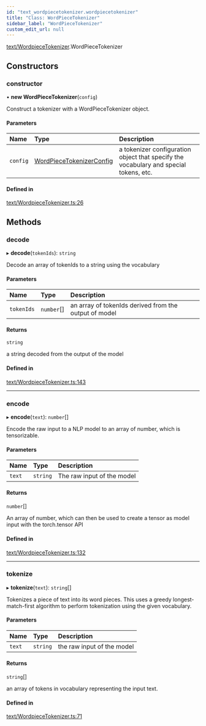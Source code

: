 ```yaml
---
id: "text_wordpiecetokenizer.wordpiecetokenizer"
title: "Class: WordPieceTokenizer"
sidebar_label: "WordPieceTokenizer"
custom_edit_url: null
---
```


[text/WordpieceTokenizer](../modules/text_wordpiecetokenizer.md).WordPieceTokenizer

## Constructors

### constructor

• **new WordPieceTokenizer**(`config`)

Construct a tokenizer with a WordPieceTokenizer object.

#### Parameters

| Name | Type | Description |
| :------ | :------ | :------ |
| `config` | [WordPieceTokenizerConfig](../modules/text_wordpiecetokenizer.md#wordpiecetokenizerconfig) | a tokenizer configuration object that specify the vocabulary and special tokens, etc. |

#### Defined in

[text/WordpieceTokenizer.ts:26](https://github.com/pytorch/live/blob/5de43f8/react-native-pytorch-core/src/text/WordpieceTokenizer.ts#L26)

## Methods

### decode

▸ **decode**(`tokenIds`): `string`

Decode an array of tokenIds to a string using the vocabulary

#### Parameters

| Name | Type | Description |
| :------ | :------ | :------ |
| `tokenIds` | `number`[] | an array of tokenIds derived from the output of model |

#### Returns

`string`

a string decoded from the output of the model

#### Defined in

[text/WordpieceTokenizer.ts:143](https://github.com/pytorch/live/blob/5de43f8/react-native-pytorch-core/src/text/WordpieceTokenizer.ts#L143)

___

### encode

▸ **encode**(`text`): `number`[]

Encode the raw input to a NLP model to an array of number, which is tensorizable.

#### Parameters

| Name | Type | Description |
| :------ | :------ | :------ |
| `text` | `string` | The raw input of the model |

#### Returns

`number`[]

An array of number, which can then be used to create a tensor as model input with the torch.tensor API

#### Defined in

[text/WordpieceTokenizer.ts:132](https://github.com/pytorch/live/blob/5de43f8/react-native-pytorch-core/src/text/WordpieceTokenizer.ts#L132)

___

### tokenize

▸ **tokenize**(`text`): `string`[]

Tokenizes a piece of text into its word pieces.
This uses a greedy longest-match-first algorithm to perform tokenization using the given vocabulary.

#### Parameters

| Name | Type | Description |
| :------ | :------ | :------ |
| `text` | `string` | the raw input of the model |

#### Returns

`string`[]

an array of tokens in vocabulary representing the input text.

#### Defined in

[text/WordpieceTokenizer.ts:71](https://github.com/pytorch/live/blob/5de43f8/react-native-pytorch-core/src/text/WordpieceTokenizer.ts#L71)
